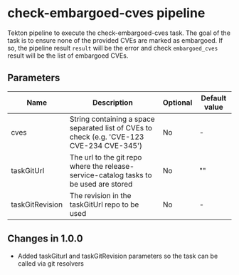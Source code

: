 # check-embargoed-cves pipeline

Tekton pipeline to execute the check-embargoed-cves task. The goal of the task is to ensure none of the provided
CVEs are marked as embargoed. If so, the pipeline result `result` will be the error and check `embargoed_cves`
result will be the list of embargoed CVEs.

## Parameters

| Name            | Description                                                                                | Optional | Default value                                             |
|-----------------|--------------------------------------------------------------------------------------------|----------|-----------------------------------------------------------|
| cves            | String containing a space separated list of CVEs to check (e.g. 'CVE-123 CVE-234 CVE-345') | No       | -                                                         |
| taskGitUrl      | The url to the git repo where the release-service-catalog tasks to be used are stored      | No        | "" |
| taskGitRevision | The revision in the taskGitUrl repo to be used                                             | No       | -                                                         |

## Changes in 1.0.0
* Added taskGiturl and taskGitRevision parameters so the task can be called via git resolvers

